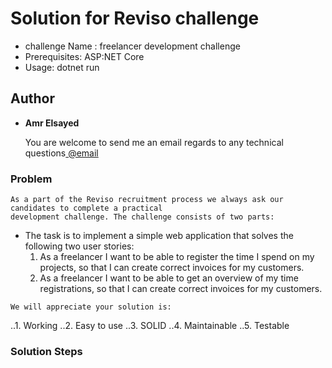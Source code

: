 # Solution for Reviso challenge
* challenge Name : freelancer development challenge
* Prerequisites: ASP:NET Core
* Usage: dotnet run

## Author

* **Amr Elsayed** <p>You are welcome to send me an email regards to any technical questions<a href="mailto:<a href='mailto:amr.elsayed.dk@gmail.com'>amr.elsayed.dk@gmail.com</a>"> @email</a></p>


### Problem

```
As a part of the Reviso recruitment process we always ask our candidates to complete a practical
development challenge. The challenge consists of two parts:
```
- The task is to implement a simple web application that solves the following two user stories:
	1. As a freelancer I want to be able to register the time I spend on my projects, so that I can 
	   create correct invoices for my customers.
	2. As a freelancer I want to be able to get an overview of my time registrations, so that I can 
	   create correct invoices for my customers.
```
We will appreciate your solution is:
```
..1. Working
..2. Easy to use
..3. SOLID
..4. Maintainable
..5. Testable

### Solution Steps

